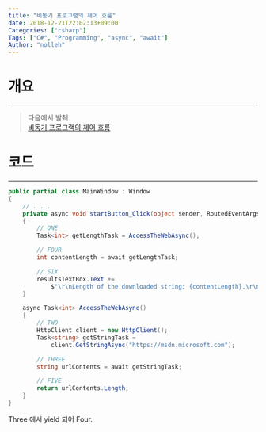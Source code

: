 ```yaml
---
title: "비동기 프로그램의 제어 흐름"
date: 2018-12-21T22:02:13+09:00
Categories: ["csharp"]
Tags: ["C#", "Programming", "async", "await"]
Author: "nolleh"
---
```


# 개요  
---
> 다음에서 발췌  
> [비동기 프로그램의 제어 흐름](https://docs.microsoft.com/ko-kr/dotnet/csharp/programming-guide/concepts/async/control-flow-in-async-programs)


# 코드
---
```csharp  
public partial class MainWindow : Window
{
    // . . .
    private async void startButton_Click(object sender, RoutedEventArgs e)
    {
        // ONE
        Task<int> getLengthTask = AccessTheWebAsync();

        // FOUR
        int contentLength = await getLengthTask;

        // SIX
        resultsTextBox.Text +=
            $"\r\nLength of the downloaded string: {contentLength}.\r\n";
    }

    async Task<int> AccessTheWebAsync()
    {
        // TWO
        HttpClient client = new HttpClient();
        Task<string> getStringTask =
            client.GetStringAsync("https://msdn.microsoft.com");

        // THREE
        string urlContents = await getStringTask;

        // FIVE
        return urlContents.Length;
    }
}
```

Three 에서 yield 되어 Four.


